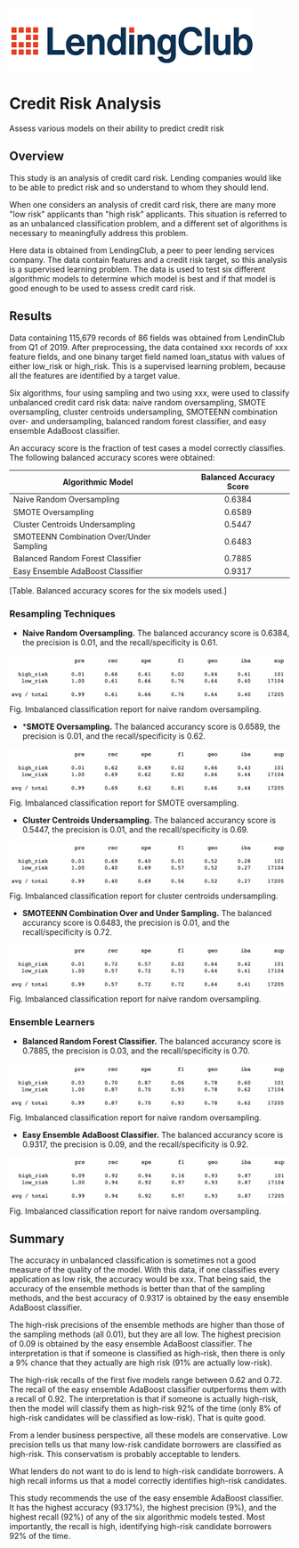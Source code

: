 ![LendingClub Logo](./Resources/LendingClub_Logo.png)

# Credit Risk Analysis
Assess various models on their ability to predict credit risk

## Overview

This study is an analysis of credit card risk. Lending companies would like to be able to predict risk and so understand to whom they should lend.

When one considers an analysis of credit card risk, there are many more "low risk" applicants than "high risk" applicants. This situation is referred to as an unbalanced classification problem, and a different set of algorithms is necessary to meaningfully address this problem.

Here data is obtained from LendingClub, a peer to peer lending services company. The data contain features and a credit risk target, so this analysis is a supervised learning problem. The data is used to test six different algorithmic models to determine which model is best and if that model is good enough to be used to assess credit card risk.

## Results

Data containing 115,679 records of 86 fields was obtained from LendinClub from Q1 of 2019. After preprocessing, the data contained xxx records of xxx feature fields, and one binany target field named loan_status with values of either low_risk or high_risk. This is a supervised learning problem, because all the features are identified by a target value.

Six algorithms, four using sampling and two using xxx, were used to classify unbalanced credit card risk data: naive random oversampling, SMOTE oversampling, cluster centroids undersampling, SMOTEENN combination over- and undersampling, balanced random forest classifier, and easy ensemble AdaBoost classifier.

An accuracy score is the fraction of test cases a model correctly classifies. The following balanced accuracy scores were obtained:

| Algorithmic Model | Balanced Accuracy Score |
| --- | :---: |
| Naive Random Oversampling | 0.6384 |
| SMOTE Oversampling | 0.6589 |
| Cluster Centroids Undersampling | 0.5447 |
| SMOTEENN Combination Over/Under Sampling | 0.6483 |
| Balanced Random Forest Classifier | 0.7885 |
| Easy Ensemble AdaBoost Classifier | 0.9317 |
[Table. Balanced accuracy scores for the six models used.]

### Resampling Techniques

- **Naive Random Oversampling.** The balanced accurancy score is 0.6384, the precision is 0.01, and the recall/specificity is 0.61.

![Naive Random Oversampling](./Resources/Naive_Random_Oversampling.png)
Fig. Imbalanced classification report for naive random oversampling.

- ***SMOTE Oversampling.** The balanced accurancy score is 0.6589, the precision is 0.01, and the recall/specificity is 0.62.

![SMOTE Oversampling](./Resources/SMOTE_Oversampling.png)
Fig. Imbalanced classification report for SMOTE oversampling.

- **Cluster Centroids Undersampling.** The balanced accurancy score is 0.5447, the precision is 0.01, and the recall/specificity is 0.69.

![Cluster Centroids Undersampling](./Resources/ClusterCentroids.png)
Fig. Imbalanced classification report for cluster centroids undersampling.

- **SMOTEENN Combination Over and Under Sampling.** The balanced accurancy score is 0.6483, the precision is 0.01, and the recall/specificity is 0.72.

![SMOTEENN Combination Over/Under Sampling](./Resources/SMOTEENN.png)
Fig. Imbalanced classification report for naive random oversampling.

### Ensemble Learners

- **Balanced Random Forest Classifier.** The balanced accurancy score is 0.7885, the precision is 0.03, and the recall/specificity is 0.70.

![Balanced Random Forest Classifier](./Resources/Balanced_Random_Forest_Classifier.png)
Fig. Imbalanced classification report for naive random oversampling.

- **Easy Ensemble AdaBoost Classifier.** The balanced accurancy score is 0.9317, the precision is 0.09, and the recall/specificity is 0.92.

![Easy Ensemble AdaBoost Classifier](./Resources/Easy_Ensemble_AdaBoost_Classifier.png)
Fig. Imbalanced classification report for naive random oversampling.


## Summary

The accuracy in unbalanced classification is sometimes not a good measure of the quality of the model. With this data, if one classifies every application as low risk, the accuracy would be xxx. That being said, the accuracy of the ensemble methods is better than that of the sampling methods, and the best accuracy of 0.9317 is obtained by the easy ensemble AdaBoost classifier.

The high-risk precisions of the ensemble methods are higher than those of the sampling methods (all 0.01), but they are all low. The highest precision of 0.09 is obtained by the easy ensemble AdaBoost classifier. The interpretation is that if someone is classified as high-risk, then there is only a 9% chance that they actually are high risk (91% are actually low-risk).

The high-risk recalls of the first five models range between 0.62 and 0.72. The recall of the easy ensemble AdaBoost classifier outperforms them with a recall of 0.92. The interpretation is that if someone is actually high-risk, then the model will classify them as high-risk 92% of the time (only 8% of high-risk candidates will be classified as low-risk). That is quite good.

From a lender business perspective, all these models are conservative. Low precision tells us that many low-risk candidate borrowers are classified as high-risk. This conservatism is probably acceptable to lenders.

What lenders do not want to do is lend to high-risk candidate borrowers. A high recall informs us that a model correctly identifies high-risk candidates.

This study recommends the use of the easy ensemble AdaBoost classifier. It has the highest accuracy (93.17%), the highest precision (9%), and the highest recall (92%) of any of the six algorithmic models tested. Most importantly, the recall is high, identifying high-risk candidate borrowers 92% of the time. 